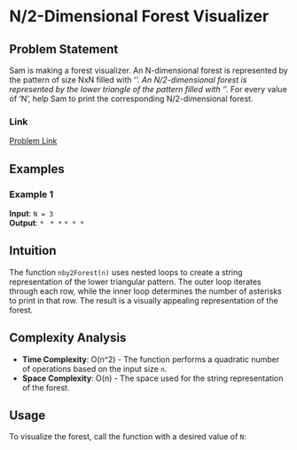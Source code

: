 # N/2-Dimensional Forest Visualizer

## Problem Statement
Sam is making a forest visualizer. An N-dimensional forest is represented by the pattern of size NxN filled with ‘*’. An N/2-dimensional forest is represented by the lower triangle of the pattern filled with ‘*’. For every value of ‘N’, help Sam to print the corresponding N/2-dimensional forest.

### Link
[Problem Link](https://www.naukri.com/code360/problems/n-2-forest_6570178)

## Examples
### Example 1
**Input**: `N = 3`  
**Output**:
`* `
`* *`
`* * *`


## Intuition
The function `nby2Forest(n)` uses nested loops to create a string representation of the lower triangular pattern. The outer loop iterates through each row, while the inner loop determines the number of asterisks to print in that row. The result is a visually appealing representation of the forest.

## Complexity Analysis
- **Time Complexity**: O(n^2) - The function performs a quadratic number of operations based on the input size `n`.
- **Space Complexity**: O(n) - The space used for the string representation of the forest.

## Usage
To visualize the forest, call the function with a desired value of `N`: